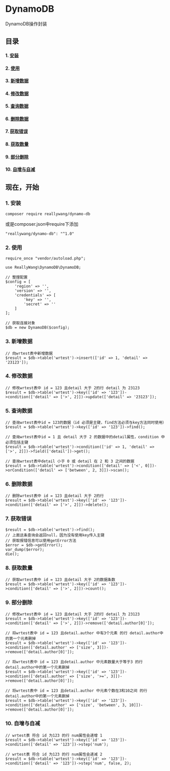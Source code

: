 # DynamoDB
DynamoDB操作封装

## 目录
#### 1. [安装](#1)
#### 2. [使用](#2)
#### 3. [新增数据](#3)
#### 4. [修改数据](#4)
#### 5. [查询数据](#5)
#### 6. [删除数据](#6)
#### 7. [获取错误](#7)
#### 8. [获取数量](#8)
#### 9. [部分删除](#9)
#### 10. [自增与自减](#10)

## 现在，开始

### <span id = "1">1. 安装</span>

```
composer require reallywang/dynamo-db
```
或是composer.json中require下添加
```
"reallywang/dynamo-db": "^1.0"
```

### <span id = "2">2. 使用</span>
```
require_once "vendor/autoload.php";

use ReallyWang\DynamoDB\DynamoDB;

// 整理配置
$config = [
    'region' => '',
    'version' => '',
    'credentials' => [
        'key' => '',
        'secret' => ''
    ]
];

// 获取连接对象
$db = new DynamoDB($config);
```
### <span id = "3">3. 新增数据</span>
```
// 向wrtest表中新增数据
$result = $db->table('wrtest')->insert(['id' => 1, 'detail' => '23123']);
```
### <span id = "4">4. 修改数据</span>
```
// 修改wrtest表中 id = 123 且detail 大于 2的行 detail 为 23123
$result = $db->table('wrtest')->key(['id' => '123'])->condition(['detail' => ['>', 2]])->update(['detail' => '23123']);
```
### <span id = "5">5. 查询数据</span>
```
// 查询wrtest表中id = 123的数据（id 必须是主键，find方法必须与key方法同时使用）
$result = $db->table('wrtest')->key(['id' => '123'])->find();

// 查询wrtest表中id = 1 且 detail 大于 2 的数据中的detail属性，condition 中必须包括主键
$result = $db->table('wrtest')->condition(['id' => 1, 'detail' => ['>', 2]])->field(['detail'])->get();

// 查询wrtest表中detail 小于 0 或 detail 在 2 和 3 之间的数据
$result = $db->table('wrtest')->condition(['detail' => ['<', 0]])->orCondition(['detail' => ['between', 2, 3]])->scan();
```
### <span id = "6">6. 删除数据</span>
```
// 删除wrtest表中 id = 123 且detail 大于 2的行
$result = $db->table('wrtest')->key(['id' => '123'])->condition(['detail' => ['>', 2]])->delete();
```
### <span id = "7">7. 获取错误</span>
```
$result = $db->table('wrtest')->find();
// 上面这条查询会返回null，因为没有使用key传入主键
// 获取报错信息可以使用getError方法
$error = $db->getError();
var_dump($error);
die();
```
### <span id = "8">8. 获取数量</span>
```
// 获取wrtest表中 id = 123 且detail 大于 2的数据条数
$result = $db->table('wrtest')->key(['id' => '123'])->condition(['detail' => ['>', 2]])->count();
```
### <span id = "9">9. 部分删除</span>
```
// 修改wrtest表中 id = 123 且detail 大于 2的行 detail 为 23123
$result = $db->table('wrtest')->key(['id' => '123'])->condition(['detail' => ['>', 2]])->remove(['detail.author[0]']);

// 将wrtest表中 id = 123 且detail.author 中有3个元素 的行 detail.author中的第一个元素删掉
$result = $db->table('wrtest')->key(['id' => '123'])->condition(['detail.author' => ['size', 3]])->remove(['detail.author[0]']);

// 将wrtest表中 id = 123 且detail.author 中元素数量大于等于3 的行 detail.author中的第一个元素删掉
$result = $db->table('wrtest')->key(['id' => '123'])->condition(['detail.author' => ['size', '>=', 3]])->remove(['detail.author[0]']);

// 将wrtest表中 id = 123 且detail.author 中元素个数在3和10之间 的行 detail.author中的第一个元素删掉
$result = $db->table('wrtest')->key(['id' => '123'])->condition(['detail.author' => ['size', 'between', 3, 10]])->remove(['detail.author[0]']);
```
### <span id = "10">10. 自增与自减</span>
```
// wrtest表 符合 id 为123 的行 num属性会递增 1
$result = $db->table('wrtest')->key(['id' => '123'])->condition(['detail' => '123'])->step('num');

// wrtest表 符合 id 为123 的行 num属性会递减 2
$result = $db->table('wrtest')->key(['id' => '123'])->condition(['detail' => '123'])->step('num', false, 2);
```
